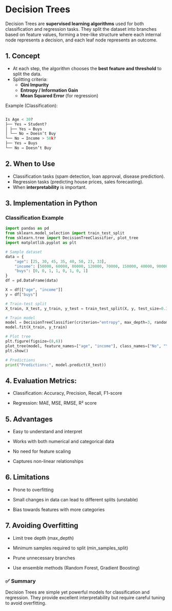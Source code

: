 # Decision Trees

Decision Trees are **supervised learning algorithms** used for both classification and regression tasks. They split the dataset into branches based on feature values, forming a tree-like structure where each internal node represents a decision, and each leaf node represents an outcome.


## 1. Concept
- At each step, the algorithm chooses the **best feature and threshold** to split the data.
- Splitting criteria:
  - **Gini Impurity**
  - **Entropy / Information Gain**
  - **Mean Squared Error** (for regression)

Example (Classification):

```python

Is Age < 30?
├── Yes → Student?
│ ├── Yes → Buys
│ └── No → Doesn’t Buy
└── No → Income > 50k?
├── Yes → Buys
└── No → Doesn’t Buy

```

## 2. When to Use
- Classification tasks (spam detection, loan approval, disease prediction).
- Regression tasks (predicting house prices, sales forecasting).
- When **interpretability** is important.



## 3. Implementation in Python

### Classification Example

```python
import pandas as pd
from sklearn.model_selection import train_test_split
from sklearn.tree import DecisionTreeClassifier, plot_tree
import matplotlib.pyplot as plt

# Sample dataset
data = {
    "age": [25, 30, 45, 35, 40, 50, 23, 33],
    "income": [50000, 60000, 80000, 120000, 70000, 150000, 40000, 90000],
    "buys": [0, 0, 1, 1, 0, 1, 0, 1]
}
df = pd.DataFrame(data)

X = df[["age", "income"]]
y = df["buys"]

# Train-test split
X_train, X_test, y_train, y_test = train_test_split(X, y, test_size=0.3, random_state=42)

# Train model
model = DecisionTreeClassifier(criterion="entropy", max_depth=3, random_state=42)
model.fit(X_train, y_train)

# Plot tree
plt.figure(figsize=(8,6))
plot_tree(model, feature_names=["age", "income"], class_names=["No", "Yes"], filled=True)
plt.show()

# Predictions
print("Predictions:", model.predict(X_test))

```

## 4. Evaluation Metrics:
- Classification: Accuracy, Precision, Recall, F1-score

- Regression: MAE, MSE, RMSE, R² score

## 5. Advantages

- Easy to understand and interpret

- Works with both numerical and categorical data

- No need for feature scaling

- Captures non-linear relationships

## 6. Limitations

- Prone to overfitting

- Small changes in data can lead to different splits (unstable)

- Bias towards features with more categories

## 7. Avoiding Overfitting

- Limit tree depth (max_depth)

- Minimum samples required to split (min_samples_split)

- Prune unnecessary branches

- Use ensemble methods (Random Forest, Gradient Boosting)

### ✅ Summary
Decision Trees are simple yet powerful models for classification and regression. They provide excellent interpretability but require careful tuning to avoid overfitting.
